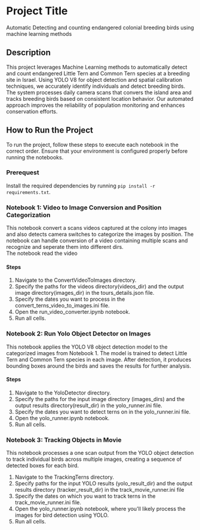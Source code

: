 # Project Title
Automatic Detecting and counting endangered colonial breeding birds using machine learning methods

## Description
This project leverages Machine Learning methods to automatically detect and count endangered Little Tern and Common Tern species at a breeding site in Israel. Using YOLO V8 for object detection and spatial calibration techniques, we accurately identify individuals and detect breeding birds. The system processes daily camera scans that convers the island area and tracks breeding birds based on consistent location behavior. Our automated approach improves the reliability of population monitoring and enhances conservation efforts.

## How to Run the Project
To run the project, follow these steps to execute each notebook in the correct order. Ensure that your environment is configured properly before running the notebooks.

### Prerequest
Install the required dependencies by running `pip install -r requirements.txt`.

### Notebook 1: Video to Image Conversion and Position Categorization
This notebook convert a scans videos captured at the colony into images and also detects camera switches to categorize the images by position. The notebook can handle conversion of a video containing multiple scans and recognize and seperate them into different dirs.  
The notebook read the video 
#### Steps

1. Navigate to the ConvertVideoToImages directory.
2. Specify the paths for the videos directory(videos_dir) and the output image directory(images_dir) in the tours_details.json file.
3. Specify the dates you want to process in the convert_terns_video_to_images.ini file.
4. Open the run_video_converter.ipynb notebook.
5. Run all cells.

### Notebook 2: Run Yolo Object Detector on Images
This notebook applies the YOLO V8 object detection model to the categorized images from Notebook 1. The model is trained to detect Little Tern and Common Tern species in each image. After detection, it produces bounding boxes around the birds and saves the results for further analysis.
#### Steps

1. Navigate to the YoloDetector directory.
2. Specify the paths for the input image directory (images_dirs) and the output results directory(result_dir) in the yolo_runner.ini file.
3. Specify the dates you want to detect terns on in the yolo_runner.ini file.
4. Open the yolo_runner.ipynb notebook.
5. Run all cells.


### Notebook 3: Tracking Objects in Movie
This notebook processes a one scan output from the YOLO object detection to track individual birds across multiple images, creating a sequence of detected boxes for each bird.

1. Navigate to the TrackingTerns directory.
2. Specify paths for the input YOLO results (yolo_result_dir) and the output results directory (tracker_result_dir) in the track_movie_runner.ini file
3. Specify the dates on which you want to track terns in the track_movie_runner.ini file.
4. Open the yolo_runner.ipynb notebook, where you'll likely process the images for bird detection using YOLO.
5. Run all cells.